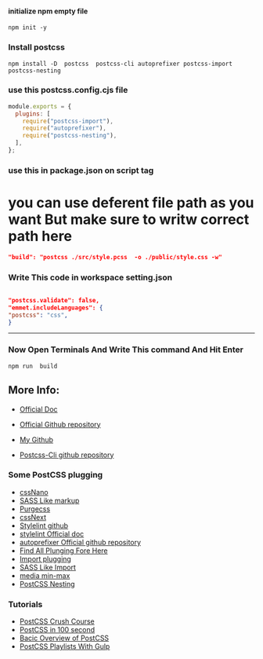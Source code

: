 #### initialize npm empty file

```
npm init -y
```

### Install postcss

```
npm install -D  postcss  postcss-cli autoprefixer postcss-import postcss-nesting

```

### use this **postcss.config.cjs** file 

```js 
module.exports = {
  plugins: [
    require("postcss-import"),
    require("autoprefixer"),
    require("postcss-nesting"),
  ],
};


```

### use this in **package.json** on **script** tag
# you can use deferent file path as you want But make sure to writw correct path here 

```json
"build": "postcss ./src/style.pcss  -o ./public/style.css -w"
```

### Write This code in workspace setting.json

```json

"postcss.validate": false,
"emmet.includeLanguages": {
"postcss": "css",
}
```

---


### Now Open Terminals And  Write This command And Hit Enter 
```
npm run  build 
```
 
## More Info:

- [Official Doc](https://postcss.org/)

- [Official Github repository](https://github.com/postcss/postcss)

- [My Github ](https://github.com/Mdkawsarislam2002/tailwindcss-installations)

- [Postcss-Cli github repository ](https://github.com/postcss/postcss-cli)

### Some PostCSS plugging

- [cssNano](https://cssnano.co/)
- [SASS Like markup](https://github.com/csstools/precss)
- [Purgecss](https://purgecss.com/getting-started.html)
- [cssNext](https://cssnext.github.io/)
- [Stylelint github](https://github.com/stylelint/stylelint)
- [stylelint Official doc](https://stylelint.io/)
- [autoprefixer Official github repository  ](https://github.com/postcss/autoprefixer)
- [Find All Plunging Fore Here ](https://www.postcss.parts/)
- [Import plugging ](https://github.com/postcss/postcss-import)
- [SASS Like Import ](https://github.com/csstools/postcss-partial-import)
- [media min-max](https://github.com/postcss/postcss-media-minmax)
- [PostCSS Nesting](https://github.com/csstools/postcss-plugins/tree/main/plugins/postcss-nesting)
 
### Tutorials 
- [PostCSS Crush Course ](https://youtu.be/RuLrIJJzt60)
- [ PostCSS  in 100 second ](https://youtu.be/WhCXiEwdU1A)
- [ Bacic Overview of PostCSS](https://youtu.be/WhCXiEwdU1A) 
- [ PostCSS Playlists With Gulp](https://youtube.com/playlist?list=PLLnpHn493BHFvjZzyYrQP0RTsG-Al7j9m)
